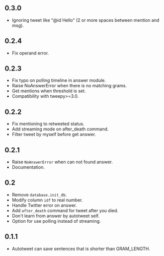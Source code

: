 0.3.0
-----

- Ignoring tweet like "@id  Hello" (2 or more spaces between mention and msg).


0.2.4
-----

- Fix operand error.


0.2.3
-----

- Fix typo on polling timeline in answer module.
- Raise NoAnswerError when there is no matching grams.
- Get mentions when threshold is set.
- Compatibility with tweepy>=3.0.


0.2.2
-----

- Fix mentioning to retweeted status.
- Add streaming mode on after_death command.
- Filter tweet by myself before get answer.


0.2.1
-----

- Raise `NoAnswerError` when can not found answer.
- Documentation.


0.2
---

- Remove `database.init_db`.
- Modify column `idf` to real number.
- Handle Twitter error on answer.
- Add `after_death` command for tweet after you died.
- Don't learn from answer by autotweet self.
- Option for use polling instead of streaming.

0.1.1
-----

- Autotweet can save sentences that is shorter than GRAM_LENGTH.

